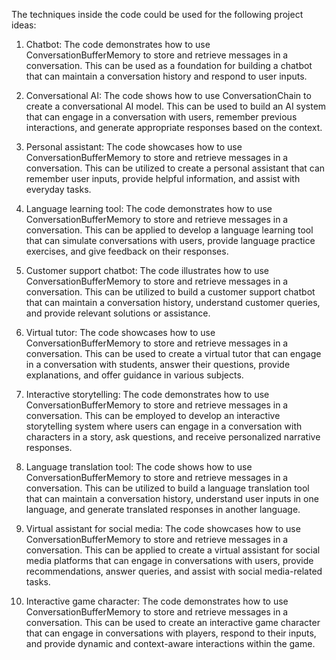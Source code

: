 The techniques inside the code could be used for the following project ideas:

1. Chatbot: The code demonstrates how to use ConversationBufferMemory to store and retrieve messages in a conversation. This can be used as a foundation for building a chatbot that can maintain a conversation history and respond to user inputs.

2. Conversational AI: The code shows how to use ConversationChain to create a conversational AI model. This can be used to build an AI system that can engage in a conversation with users, remember previous interactions, and generate appropriate responses based on the context.

3. Personal assistant: The code showcases how to use ConversationBufferMemory to store and retrieve messages in a conversation. This can be utilized to create a personal assistant that can remember user inputs, provide helpful information, and assist with everyday tasks.

4. Language learning tool: The code demonstrates how to use ConversationBufferMemory to store and retrieve messages in a conversation. This can be applied to develop a language learning tool that can simulate conversations with users, provide language practice exercises, and give feedback on their responses.

5. Customer support chatbot: The code illustrates how to use ConversationBufferMemory to store and retrieve messages in a conversation. This can be utilized to build a customer support chatbot that can maintain a conversation history, understand customer queries, and provide relevant solutions or assistance.

6. Virtual tutor: The code showcases how to use ConversationBufferMemory to store and retrieve messages in a conversation. This can be used to create a virtual tutor that can engage in a conversation with students, answer their questions, provide explanations, and offer guidance in various subjects.

7. Interactive storytelling: The code demonstrates how to use ConversationBufferMemory to store and retrieve messages in a conversation. This can be employed to develop an interactive storytelling system where users can engage in a conversation with characters in a story, ask questions, and receive personalized narrative responses.

8. Language translation tool: The code shows how to use ConversationBufferMemory to store and retrieve messages in a conversation. This can be utilized to build a language translation tool that can maintain a conversation history, understand user inputs in one language, and generate translated responses in another language.

9. Virtual assistant for social media: The code showcases how to use ConversationBufferMemory to store and retrieve messages in a conversation. This can be applied to create a virtual assistant for social media platforms that can engage in conversations with users, provide recommendations, answer queries, and assist with social media-related tasks.

10. Interactive game character: The code demonstrates how to use ConversationBufferMemory to store and retrieve messages in a conversation. This can be used to create an interactive game character that can engage in conversations with players, respond to their inputs, and provide dynamic and context-aware interactions within the game.